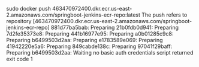 sudo docker push 463470972400.dkr.ecr.us-east-2.amazonaws.com/springboot-jenkins-ecr-repo:latest
The push refers to repository [463470972400.dkr.ecr.us-east-2.amazonaws.com/springboot-jenkins-ecr-repo]
881d77ba5bab: Preparing
21b0fdb0d941: Preparing
7d2fe35373e8: Preparing
441b16977e95: Preparing
a0b01285c9c8: Preparing
b6499503d2aa: Preparing
e1783589e069: Preparing
41942220e5a6: Preparing
849cabde138c: Preparing
97041f29baff: Preparing
b6499503d2aa: Waiting
no basic auth credentials
script returned exit code 1
